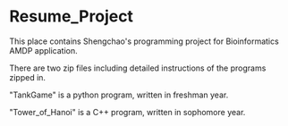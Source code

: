 # Resume_Project
This place contains Shengchao's programming project for Bioinformatics AMDP application.

There are two zip files including detailed instructions of the programs zipped in.

"TankGame" is a python program, written in freshman year. 

"Tower_of_Hanoi" is a C++ program, written in sophomore year.
